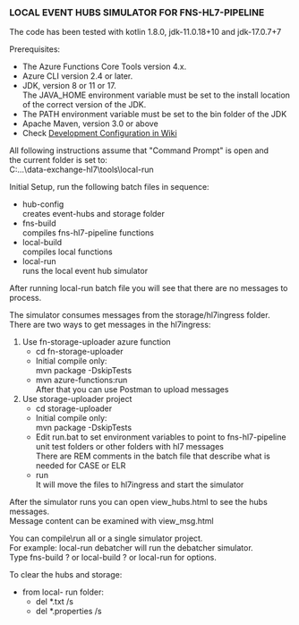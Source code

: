 ### LOCAL EVENT HUBS SIMULATOR FOR FNS-HL7-PIPELINE

The code has been tested with kotlin 1.8.0, jdk-11.0.18+10 and jdk-17.0.7+7

Prerequisites:
- The Azure Functions Core Tools version 4.x.
- Azure CLI version 2.4 or later.
- JDK, version 8 or 11 or 17.  
The JAVA_HOME environment variable must be set to the install location of the correct version of the JDK.  
- The PATH environment variable must be set to the bin folder of the JDK
- Apache Maven, version 3.0 or above
- Check [Development Configuration in Wiki](https://teams.microsoft.com/l/entity/com.microsoft.teamspace.tab.wiki/tab::afbb6cff-f3d4-461d-8425-655f656e3805?context=%7B%22subEntityId%22%3A%22%7B%5C%22pageId%5C%22%3A2%2C%5C%22origin%5C%22%3A2%7D%22%2C%22channelId%22%3A%2219%3Abfb7dc0f5da24f159ec6b5e9a17a8c12%40thread.tacv2%22%7D&tenantId=9ce70869-60db-44fd-abe8-d2767077fc8f)

All following instructions assume that "Command Prompt" is open and  
the current folder is set to:  
C:\...\data-exchange-hl7\tools\local-run

Initial Setup, run the following batch files in sequence:
- hub-config  
  creates event-hubs and storage folder
- fns-build    
  compiles fns-hl7-pipeline functions
- local-build   
  compiles local functions
- local-run    
  runs the local event hub simulator

After running local-run batch file you will see that there are no messages to process.

The simulator consumes messages from the storage/hl7ingress folder.   
There are two ways to get messages in the hl7ingress:
1. Use fn-storage-uploader azure function
    - cd fn-storage-uploader
    - Initial compile only:  
      mvn package -DskipTests
    - mvn azure-functions:run  
      After that you can use Postman to upload messages
2. Use storage-uploader project
    - cd storage-uploader
    - Initial compile only:  
      mvn package -DskipTests
    - Edit run.bat to set environment variables to point to fns-hl7-pipeline unit test folders or other folders with hl7 messages  
      There are REM comments in the batch file that describe what is needed for CASE or ELR
    - run  
      It will move the files to hl7ingress and start the simulator

After the simulator runs you can open view_hubs.html to see the hubs messages.  
Message content can be examined with view_msg.html

You can compile\run all or a single simulator project.  
For example: local-run debatcher will run the debatcher simulator.  
Type fns-build ? or local-build ? or local-run for options.

To clear the hubs and storage:
- from local- run folder:
    - del *.txt /s
    - del *.properties /s  

